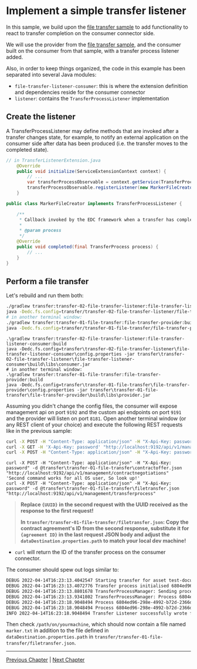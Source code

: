 # Implement a simple transfer listener

In this sample, we build upon the [file transfer sample](../transfer-01-file-transfer/README.md) to add functionality
to react to transfer completion on the consumer connector side.

We will use the provider from the [file transfer sample](../transfer-01-file-transfer/README.md), and the consumer
built on the consumer from that sample, with a transfer process listener added.

Also, in order to keep things organized, the code in this example has been separated into several Java modules:

- `file-transfer-listener-consumer`: this is where the extension definition and dependencies reside for the consumer connector
- `listener`: contains the `TransferProcessListener` implementation

## Create the listener

A TransferProcessListener may define methods that are invoked after a transfer changes state, for example, to notify an
external application on the consumer side after data has been produced (i.e. the transfer moves to the completed state).

```java
// in TransferListenerExtension.java
    @Override
    public void initialize(ServiceExtensionContext context) {
        // ...
        var transferProcessObservable = context.getService(TransferProcessObservable.class);
        transferProcessObservable.registerListener(new MarkerFileCreator(monitor));
    }
```

```java
public class MarkerFileCreator implements TransferProcessListener {

    /**
     * Callback invoked by the EDC framework when a transfer has completed.
     *
     * @param process
     */
    @Override
    public void completed(final TransferProcess process) {
        // ...
    }
}
```

## Perform a file transfer

Let's rebuild and run them both:

```bash
./gradlew transfer:transfer-02-file-transfer-listener:file-transfer-listener-consumer:build
java -Dedc.fs.config=transfer/transfer-02-file-transfer-listener/file-transfer-listener-consumer/config.properties -jar transfer/transfer-02-file-transfer-listener/file-transfer-listener-consumer/build/libs/consumer.jar
# in another terminal window:
./gradlew transfer:transfer-01-file-transfer:file-transfer-provider:build
java -Dedc.fs.config=transfer/transfer-01-file-transfer/file-transfer-provider/config.properties -jar transfer/transfer-01-file-transfer/file-transfer-provider/build/libs/provider.jar
````

```windows command prompt
.\gradlew transfer:transfer-02-file-transfer-listener:file-transfer-listener-consumer:build
java -Dedc.fs.config=transfer\transfer-02-file-transfer-listener\file-transfer-listener-consumer\config.properties -jar transfer\transfer-02-file-transfer-listener\file-transfer-listener-consumer\build\libs\consumer.jar
# in another terminal window:
.\gradlew transfer:transfer-01-file-transfer:file-transfer-provider:build
java -Dedc.fs.config=transfer\transfer-01-file-transfer\file-transfer-provider\config.properties -jar transfer\transfer-01-file-transfer\file-transfer-provider\build\libs\provider.jar
````

Assuming you didn't change the config files, the consumer will expose management api on port `9192` and the custom 
api endpoints on port `9191` and the provider will listen on port `8181`.
Open another terminal window (or any REST client of your choice) and execute the following REST requests like in the
previous sample:

```bash
curl -X POST -H "Content-Type: application/json" -H "X-Api-Key: password" -d @transfer/transfer-01-file-transfer/contractoffer.json "http://localhost:9192/api/v1/management/contractnegotiations"
curl -X GET -H 'X-Api-Key: password' "http://localhost:9192/api/v1/management/contractnegotiations/{UUID}"
curl -X POST -H "Content-Type: application/json" -H "X-Api-Key: password" -d @transfer/transfer-01-file-transfer/filetransfer.json "http://localhost:9192/api/v1/management/transferprocess"
```

```Windows command prompt
curl -X POST -H "Content-Type: application/json" -H "X-Api-Key: password" -d @transfer\transfer-01-file-transfer\contractoffer.json "http://localhost:9192/api/v1/management/contractnegotiations"
'Second command works for all OS user, So look up!'
curl -X POST -H "Content-Type: application/json" -H "X-Api-Key: password" -d @transfer\transfer-01-file-transfer\filetransfer.json "http://localhost:9192/api/v1/management/transferprocess"
```

> **Replace `{UUID}` in the second request with the UUID received as the response to the first request!**
>
> **In `transfer/transfer-01-file-transfer/filetransfer.json`: Copy the contract agreement's ID from the second response,
> substitute it for `{agreement ID}` in the last request JSON body and adjust the `dataDestination.properties.path` to match your local dev machine!**

- `curl` will return the ID of the transfer process on the consumer connector.

The consumer should spew out logs similar to:

```bash
DEBUG 2022-04-14T16:23:13.4042547 Starting transfer for asset test-document
DEBUG 2022-04-14T16:23:13.4072776 Transfer process initialised 6804ed96-298e-4992-b72d-2366d97cf7a6
DEBUG 2022-04-14T16:23:13.8801678 TransferProcessManager: Sending process 6804ed96-298e-4992-b72d-2366d97cf7a6 request to http://localhost:8282/api/v1/ids/data
DEBUG 2022-04-14T16:23:13.9341802 TransferProcessManager: Process 6804ed96-298e-4992-b72d-2366d97cf7a6 is now REQUESTED
DEBUG 2022-04-14T16:23:18.9048494 Process 6804ed96-298e-4992-b72d-2366d97cf7a6 is now IN_PROGRESS
DEBUG 2022-04-14T16:23:18.9048494 Process 6804ed96-298e-4992-b72d-2366d97cf7a6 is now COMPLETED
INFO 2022-04-14T16:23:18.9048494 Transfer Listener successfully wrote file C:\Users\pechande\dev\coding\EDC\marker.txt
```

Then check `/path/on/yourmachine`, which should now contain a file named `marker.txt` in addition to the file defined
in `dataDestination.properties.path` in `transfer/transfer-01-file-transfer/filetransfer.json`.

---

[Previous Chapter](../transfer-01-file-transfer/README.md) | [Next Chapter](../transfer-03-modify-transferprocess/README.md)
